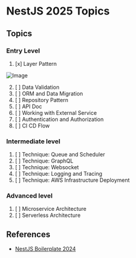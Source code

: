 # NestJS 2025 Topics

## Topics

### Entry Level

1. [x] Layer Pattern

![Image](https://github.com/user-attachments/assets/2c55af93-3c46-44d1-86a6-46a0d2ec6856)

2. [ ] Data Validation
3. [ ] ORM and Data Migration
4. [ ] Repository Pattern
5. [ ] API Doc
6. [ ] Working with External Service
7. [ ] Authentication and Authorization
8. [ ] CI CD Flow

### Intermediate level

1. [ ] Technique: Queue and Scheduler
2. [ ] Technique: GraphQL
3. [ ] Technique: Websocket
4. [ ] Technique: Logging and Tracing
5. [ ] Technique: AWS Infrastructure Deployment

### Advanced level

1. [ ] Microservice Architecture
2. [ ] Serverless Architecture

## References

- [NestJS Boilerplate 2024](https://github.com/misostack/nestjs-boilerplate-2024/blob/master/README.md)
